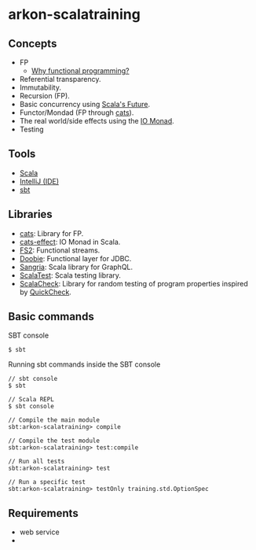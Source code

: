 # arkon-scalatraining

## Concepts
- FP
    - [Why functional programming?](http://book.realworldhaskell.org/read/why-functional-programming-why-haskell.html)
- Referential transparency.
- Immutability.
- Recursion (FP).
- Basic concurrency using [Scala's Future](https://docs.scala-lang.org/overviews/core/futures.html). 
- Functor/Mondad (FP through [cats](https://typelevel.org/cats/)).
- The real world/side effects using the [IO Monad](http://book.realworldhaskell.org/read/io.html).
- Testing

## Tools
- [Scala](https://www.scala-lang.org/2020/06/29/one-click-install.html)
- [IntelliJ (IDE)](https://www.jetbrains.com/idea/download/)
- [sbt](https://www.scala-sbt.org/)

## Libraries
- [cats](https://typelevel.org/cats/): Library for FP.
- [cats-effect](https://typelevel.org/cats-effect/): IO Monad in Scala.
- [FS2](https://fs2.io/index.html): Functional streams.
- [Doobie](https://tpolecat.github.io/doobie/): Functional layer for JDBC.
- [Sangria](https://sangria-graphql.org/): Scala library for GraphQL.
- [ScalaTest](https://www.scalatest.org/): Scala testing library.
- [ScalaCheck](https://www.scalacheck.org/): Library for random testing of program properties inspired by [QuickCheck](https://hackage.haskell.org/package/QuickCheck).



## Basic commands
SBT console
```
$ sbt
```

Running sbt commands inside the SBT console
```
// sbt console
$ sbt

// Scala REPL
$ sbt console

// Compile the main module
sbt:arkon-scalatraining> compile

// Compile the test module
sbt:arkon-scalatraining> test:compile

// Run all tests
sbt:arkon-scalatraining> test

// Run a specific test
sbt:arkon-scalatraining> testOnly training.std.OptionSpec
```

## Requirements
- web service
- 
